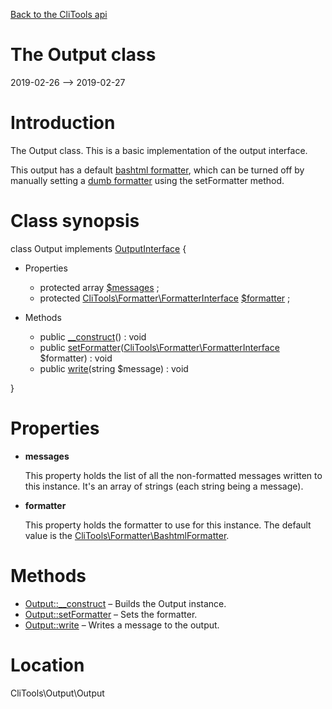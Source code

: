[Back to the CliTools api](https://github.com/lingtalfi/CliTools/blob/master/doc/api/CliTools.md)



The Output class
================
2019-02-26 --> 2019-02-27






Introduction
============

The Output class.
This is a basic implementation of the output interface.


This output has a default [bashtml formatter](https://github.com/lingtalfi/CliTools/blob/master/doc/api/CliTools/Formatter/BashtmlFormatter.md),
which can be turned off by manually setting a [dumb formatter](https://github.com/lingtalfi/CliTools/blob/master/doc/api/CliTools/Formatter/DumbFormatter.md) using
the setFormatter method.



Class synopsis
==============


class <span class="pl-k">Output</span> implements [OutputInterface](https://github.com/lingtalfi/CliTools/blob/master/doc/api/CliTools/Output/OutputInterface.md) {

- Properties
    - protected array [$messages](#property-messages) ;
    - protected [CliTools\Formatter\FormatterInterface](https://github.com/lingtalfi/CliTools/blob/master/doc/api/CliTools/Formatter/FormatterInterface.md) [$formatter](#property-formatter) ;

- Methods
    - public [__construct](https://github.com/lingtalfi/CliTools/blob/master/doc/api/CliTools/Output/Output/__construct.md)() : void
    - public [setFormatter](https://github.com/lingtalfi/CliTools/blob/master/doc/api/CliTools/Output/Output/setFormatter.md)([CliTools\Formatter\FormatterInterface](https://github.com/lingtalfi/CliTools/blob/master/doc/api/CliTools/Formatter/FormatterInterface.md) $formatter) : void
    - public [write](https://github.com/lingtalfi/CliTools/blob/master/doc/api/CliTools/Output/Output/write.md)(string $message) : void

}




Properties
=============

- <span id="property-messages"><b>messages</b></span>

    This property holds the list of all the non-formatted messages written to this instance.
    It's an array of strings (each string being a message).
    
    

- <span id="property-formatter"><b>formatter</b></span>

    This property holds the formatter to use for this instance.
    The default value is the [CliTools\Formatter\BashtmlFormatter](https://github.com/lingtalfi/CliTools/blob/master/doc/api/CliTools/Formatter/BashtmlFormatter.md).
    
    



Methods
==============

- [Output::__construct](https://github.com/lingtalfi/CliTools/blob/master/doc/api/CliTools/Output/Output/__construct.md) &ndash; Builds the Output instance.
- [Output::setFormatter](https://github.com/lingtalfi/CliTools/blob/master/doc/api/CliTools/Output/Output/setFormatter.md) &ndash; Sets the formatter.
- [Output::write](https://github.com/lingtalfi/CliTools/blob/master/doc/api/CliTools/Output/Output/write.md) &ndash; Writes a message to the output.





Location
=============
CliTools\Output\Output